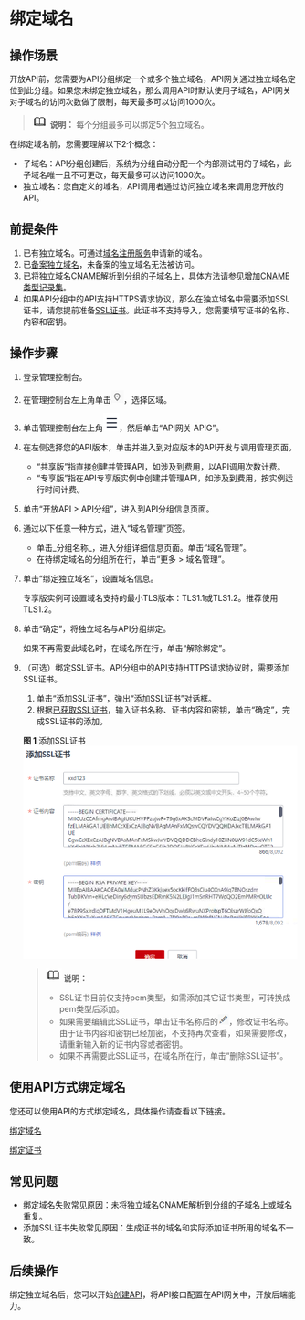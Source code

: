 # 绑定域名<a name="ZH-CN_TOPIC_0000001142797438"></a>

## 操作场景<a name="zh-cn_topic_0000001174497023_zh-cn_topic_0103545823_section1947225019487"></a>

开放API前，您需要为API分组绑定一个或多个独立域名，API网关通过独立域名定位到此分组。如果您未绑定独立域名，那么调用API时默认使用子域名，API网关对子域名的访问次数做了限制，每天最多可以访问1000次。

>![](public_sys-resources/icon-note.gif) **说明：** 
>每个分组最多可以绑定5个独立域名。

在绑定域名前，您需要理解以下2个概念：

-   子域名：API分组创建后，系统为分组自动分配一个内部测试用的子域名，此子域名唯一且不可更改，每天最多可以访问1000次。
-   独立域名：您自定义的域名，API调用者通过访问独立域名来调用您开放的API。

## 前提条件<a name="zh-cn_topic_0000001174497023_zh-cn_topic_0103545823_section1198465612481"></a>

1.  已有独立域名。可通过[域名注册服务](https://www.huaweicloud.com/product/domain.html)申请新的域名。
2.  已[备案独立域名](https://beian.huaweicloud.com/)，未备案的独立域名无法被访问。
3.  已将独立域名CNAME解析到分组的子域名上，具体方法请参见[增加CNAME类型记录集](https://support.huaweicloud.com/usermanual-dns/dns_usermanual_0010.html)。
4.  <a name="zh-cn_topic_0000001174497023_zh-cn_topic_0103545823_li8423956164017"></a>如果API分组中的API支持HTTPS请求协议，那么在独立域名中需要添加SSL证书，请您提前准备[SSL证书](https://www.huaweicloud.com/product/scm.html)。此证书不支持导入，您需要填写证书的名称、内容和密钥。

## 操作步骤<a name="zh-cn_topic_0000001174497023_zh-cn_topic_0103545823_section12207715496"></a>

1.  登录管理控制台。
2.  在管理控制台左上角单击![](figures/icon-region.png)，选择区域。
3.  单击管理控制台左上角![](figures/zh-cn_image_0000001191791769.png)，然后单击“API网关 APIG”。
4.  在左侧选择您的API版本，单击并进入到对应版本的API开发与调用管理页面。
    -   “共享版”指直接创建并管理API，如涉及到费用，以API调用次数计费。
    -   “专享版”指在API专享版实例中创建并管理API，如涉及到费用，按实例运行时间计费。

5.  单击“开放API \> API分组”，进入到API分组信息页面。
6.  通过以下任意一种方式，进入“域名管理”页签。
    -   单击_分组名称_，进入分组详细信息页面。单击“域名管理”。
    -   在待绑定域名的分组所在行，单击“更多 \> 域名管理”。

7.  单击“绑定独立域名”，设置域名信息。

    专享版实例可设置域名支持的最小TLS版本：TLS1.1或TLS1.2。推荐使用TLS1.2。

8.  单击“确定”，将独立域名与API分组绑定。

    如果不再需要此域名时，在域名所在行，单击“解除绑定”。

9.  （可选）绑定SSL证书。API分组中的API支持HTTPS请求协议时，需要添加SSL证书。

    1.  单击“添加SSL证书”，弹出“添加SSL证书”对话框。
    2.  根据[已获取SSL证书](#zh-cn_topic_0000001174497023_zh-cn_topic_0103545823_li8423956164017)，输入证书名称、证书内容和密钥，单击“确定”，完成SSL证书的添加。

    **图 1**  添加SSL证书<a name="zh-cn_topic_0000001174497023_zh-cn_topic_0103545823_fig1113710433017"></a>  
    ![](figures/添加SSL证书.png "添加SSL证书")

    >![](public_sys-resources/icon-note.gif) **说明：** 
    >-   SSL证书目前仅支持pem类型，如需添加其它证书类型，可转换成pem类型后添加。
    >-   如果需要编辑此SSL证书，单击证书名称后的![](figures/icon-edit.png)，修改证书名称。由于证书内容和密钥已经加密，不支持再次查看，如果需要修改，请重新输入新的证书内容或者密钥。
    >-   如果不再需要此SSL证书，在域名所在行，单击“删除SSL证书”。


## 使用API方式绑定域名<a name="zh-cn_topic_0000001174497023_zh-cn_topic_0103545823_section7546754133419"></a>

您还可以使用API的方式绑定域名，具体操作请查看以下链接。

[绑定域名](https://support.huaweicloud.com/api-apig/AssociateDomainV2.html)

[绑定证书](https://support.huaweicloud.com/api-apig/AssociateCertificateV2.html)

## 常见问题<a name="zh-cn_topic_0000001174497023_zh-cn_topic_0103545823_section2356102122218"></a>

-   绑定域名失败常见原因：未将独立域名CNAME解析到分组的子域名上或域名重复。
-   添加SSL证书失败常见原因：生成证书的域名和实际添加证书所用的域名不一致。

## 后续操作<a name="zh-cn_topic_0000001174497023_zh-cn_topic_0103545823_section12967127112416"></a>

绑定独立域名后，您可以开始[创建API](创建API.md#ZH-CN_TOPIC_0000001142797440)，将API接口配置在API网关中，开放后端能力。

